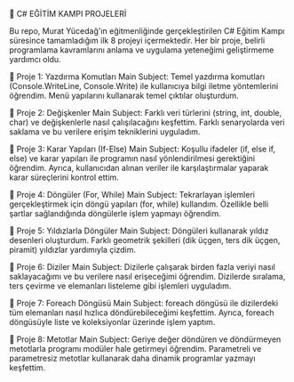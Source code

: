 🚀 C# EĞİTİM KAMPI PROJELERİ

Bu repo, Murat Yücedağ'ın eğitmenliğinde gerçekleştirilen C# Eğitim Kampı süresince tamamladığım ilk 8 projeyi içermektedir. Her bir proje, belirli programlama kavramlarını anlama ve uygulama yeteneğimi geliştirmeme yardımcı oldu.

📍 Proje 1: Yazdırma Komutları
Main Subject: Temel yazdırma komutları (Console.WriteLine, Console.Write) ile kullanıcıya bilgi iletme yöntemlerini öğrendim. Menü yapılarını kullanarak temel çıktılar oluşturdum.

📍 Proje 2: Değişkenler
Main Subject: Farklı veri türlerini (string, int, double, char) ve değişkenlerle nasıl çalışılacağını keşfettim. Farklı senaryolarda veri saklama ve bu verilere erişim tekniklerini uyguladım.

📍 Proje 3: Karar Yapıları (If-Else)
Main Subject: Koşullu ifadeler (if, else if, else) ve karar yapıları ile programın nasıl yönlendirilmesi gerektiğini öğrendim. Ayrıca, kullanıcıdan alınan veriler ile karşılaştırmalar yaparak karar süreçlerini kontrol ettim.

📍 Proje 4: Döngüler (For, While)
Main Subject: Tekrarlayan işlemleri gerçekleştirmek için döngü yapıları (for, while) kullandım. Özellikle belli şartlar sağlandığında döngülerle işlem yapmayı öğrendim.

📍 Proje 5: Yıldızlarla Döngüler
Main Subject: Döngüleri kullanarak yıldız desenleri oluşturdum. Farklı geometrik şekilleri (dik üçgen, ters dik üçgen, piramit) yıldızlar yardımıyla çizdim.

📍 Proje 6: Diziler
Main Subject: Dizilerle çalışarak birden fazla veriyi nasıl saklayacağımı ve bu verilere nasıl erişeceğimi öğrendim. Dizilerde sıralama, ters çevirme ve elemanları listeleme gibi işlemleri uyguladım.

📍 Proje 7: Foreach Döngüsü
Main Subject: foreach döngüsü ile dizilerdeki tüm elemanları nasıl hızlıca döndürebileceğimi keşfettim. Ayrıca, foreach döngüsüyle liste ve koleksiyonlar üzerinde işlem yaptım.

📍 Proje 8: Metotlar
Main Subject: Geriye değer döndüren ve döndürmeyen metotlarla programı modüler hale getirmeyi öğrendim. Parametreli ve parametresiz metotlar kullanarak daha dinamik programlar yazmayı keşfettim.
